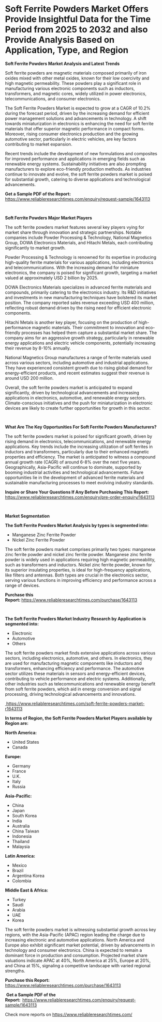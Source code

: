 <p><h1>Soft Ferrite Powders Market Offers Provide Insightful Data for the Time Period from 2025 to 2032 and also Provide Analysis Based on Application, Type, and Region</h1></p><p><strong>Soft Ferrite Powders Market Analysis and Latest Trends</strong></p>
<p><p>Soft ferrite powders are magnetic materials composed primarily of iron oxides mixed with other metal oxides, known for their low coercivity and high magnetic permeability. These powders play a significant role in manufacturing various electronic components such as inductors, transformers, and magnetic cores, widely utilized in power electronics, telecommunications, and consumer electronics.</p><p>The Soft Ferrite Powders Market is expected to grow at a CAGR of 10.2% during the forecast period, driven by the increasing demand for efficient power management solutions and advancements in technology. A shift towards miniaturization in electronics is enhancing the need for soft ferrite materials that offer superior magnetic performance in compact forms. Moreover, rising consumer electronics production and the growing automotive sector, particularly in electric vehicles, are key factors contributing to market expansion.</p><p>Recent trends include the development of new formulations and composites for improved performance and applications in emerging fields such as renewable energy systems. Sustainability initiatives are also prompting manufacturers to explore eco-friendly production methods. As industries continue to innovate and evolve, the soft ferrite powders market is poised for substantial growth, catering to diverse applications and technological advancements.</p></p>
<p><strong>Get a Sample PDF of the Report:&nbsp;</strong> <a href="https://www.reliableresearchtimes.com/enquiry/request-sample/1643113?utm_campaign=1940&utm_medium=2&utm_source=Github&utm_content=ia&utm_term=12012025&utm_id=soft-ferrite-powders">https://www.reliableresearchtimes.com/enquiry/request-sample/1643113</a></p>
<p>&nbsp;</p>
<p><strong>Soft Ferrite Powders Major Market Players</strong></p>
<p><p>The soft ferrite powders market features several key players vying for market share through innovation and strategic partnerships. Notable companies include Powder Processing & Technology, National Magnetics Group, DOWA Electronics Materials, and Hitachi Metals, each contributing significantly to market growth.</p><p>Powder Processing & Technology is renowned for its expertise in producing high-quality ferrite materials for various applications, including electronics and telecommunications. With the increasing demand for miniature electronics, the company is poised for significant growth, targeting a market valued at approximately USD 2 billion by 2025.</p><p>DOWA Electronics Materials specializes in advanced ferrite materials and compounds, primarily catering to the electronics industry. Its R&D initiatives and investments in new manufacturing techniques have bolstered its market position. The company reported sales revenue exceeding USD 400 million, reflecting robust demand driven by the rising need for efficient electronic components.</p><p>Hitachi Metals is another key player, focusing on the production of high-performance magnetic materials. Their commitment to innovation and eco-friendly processes has helped them capture a substantial market share. The company aims for an aggressive growth strategy, particularly in renewable energy applications and electric vehicle components, potentially increasing their revenue by 8-10% annually.</p><p>National Magnetics Group manufactures a range of ferrite materials used across various sectors, including automotive and industrial applications. They have experienced consistent growth due to rising global demand for energy-efficient products, and recent estimates suggest their revenue is around USD 200 million.</p><p>Overall, the soft ferrite powders market is anticipated to expand significantly, driven by technological advancements and increasing applications in electronics, automotive, and renewable energy sectors. Climate-conscious initiatives and the push for miniaturization in electronic devices are likely to create further opportunities for growth in this sector.</p></p>
<p>&nbsp;</p>
<p><strong>What Are The Key Opportunities For Soft Ferrite Powders Manufacturers?</strong></p>
<p><p>The soft ferrite powders market is poised for significant growth, driven by rising demand in electronics, telecommunications, and renewable energy applications. Key trends include the increasing utilization of soft ferrites in inductors and transformers, particularly due to their enhanced magnetic properties and efficiency. The market is anticipated to witness a compound annual growth rate (CAGR) of around 6-8% over the next five years. Geographically, Asia-Pacific will continue to dominate, supported by booming industrial activities and technological advancements. Future opportunities lie in the development of advanced ferrite materials and sustainable manufacturing processes to meet evolving industry standards.</p></p>
<p><strong>Inquire or Share Your Questions If Any Before Purchasing This Report:</strong> <a href="https://www.reliableresearchtimes.com/enquiry/pre-order-enquiry/1643113?utm_campaign=1940&utm_medium=2&utm_source=Github&utm_content=ia&utm_term=12012025&utm_id=soft-ferrite-powders">https://www.reliableresearchtimes.com/enquiry/pre-order-enquiry/1643113</a></p>
<p>&nbsp;</p>
<p><strong>Market Segmentation</strong></p>
<p><strong>The Soft Ferrite Powders Market Analysis by types is segmented into:</strong></p>
<p><ul><li>Manganese Zinc Ferrite Powder</li><li>Nickel Zinc Ferrite Powder</li></ul></p>
<p><p>The soft ferrite powders market comprises primarily two types: manganese zinc ferrite powder and nickel zinc ferrite powder. Manganese zinc ferrite powder is widely used in applications requiring high magnetic permeability, such as transformers and inductors. Nickel zinc ferrite powder, known for its superior insulating properties, is ideal for high-frequency applications, like filters and antennas. Both types are crucial in the electronics sector, serving various functions in improving efficiency and performance across a range of devices.</p></p>
<p><strong>Purchase this Report:&nbsp;</strong><a href="https://www.reliableresearchtimes.com/purchase/1643113?utm_campaign=1940&utm_medium=2&utm_source=Github&utm_content=ia&utm_term=12012025&utm_id=soft-ferrite-powders">https://www.reliableresearchtimes.com/purchase/1643113</a></p>
<p>&nbsp;</p>
<p><strong>The Soft Ferrite Powders Market Industry Research by Application is segmented into:</strong></p>
<p><ul><li>Electronic</li><li>Automotive</li><li>Others</li></ul></p>
<p><p>The soft ferrite powders market finds extensive applications across various sectors, including electronics, automotive, and others. In electronics, they are used for manufacturing magnetic components like inductors and transformers, enhancing efficiency and performance. The automotive sector utilizes these materials in sensors and energy-efficient devices, contributing to vehicle performance and electric systems. Additionally, other industries such as telecommunications and renewable energy benefit from soft ferrite powders, which aid in energy conversion and signal processing, driving technological advancements and innovations.</p></p>
<p><a href="https://www.reliableresearchtimes.com/soft-ferrite-powders-market-r1643113?utm_campaign=1940&utm_medium=2&utm_source=Github&utm_content=ia&utm_term=12012025&utm_id=soft-ferrite-powders">&nbsp;https://www.reliableresearchtimes.com/soft-ferrite-powders-market-r1643113</a></p>
<p><strong>In terms of Region, the Soft Ferrite Powders Market Players available by Region are:</strong></p>
<p>
    <p> <strong> North America: </strong>
        <ul>
            <li>United States</li>
            <li>Canada</li>
        </ul>
        </p> 
    <p> <strong> Europe: </strong>
        <ul>
            <li>Germany</li>
            <li>France</li>
            <li>U.K.</li>
            <li>Italy</li>
            <li>Russia</li>
        </ul>
        </p> 
    <p> <strong> Asia-Pacific: </strong>
        <ul>
            <li>China</li>
            <li>Japan</li>
            <li>South Korea</li>
            <li>India</li>
            <li>Australia</li>
            <li>China Taiwan</li>
            <li>Indonesia</li>
            <li>Thailand</li>
            <li>Malaysia</li>
        </ul>
        </p> 
    <p> <strong> Latin America: </strong>
        <ul>
            <li>Mexico</li>
            <li>Brazil</li>
            <li>Argentina Korea</li>
            <li>Colombia</li>
        </ul>
        </p> 
    <p> <strong> Middle East & Africa: </strong>
        <ul>
            <li>Turkey</li>
            <li>Saudi</li>
            <li>Arabia</li>
            <li>UAE</li>
            <li>Korea</li>
        </ul>
    </p>
    </p>
<p><p>The soft ferrite powders market is witnessing substantial growth across key regions, with the Asia-Pacific (APAC) region leading the charge due to increasing electronic and automotive applications. North America and Europe also exhibit significant market potential, driven by advancements in technology and consumer electronics. China is expected to remain a dominant force in production and consumption. Projected market share valuations indicate APAC at 40%, North America at 25%, Europe at 20%, and China at 15%, signaling a competitive landscape with varied regional strengths.</p></p>
<p><strong>Purchase this Report: </strong><a href="https://www.reliableresearchtimes.com/purchase/1643113?utm_campaign=1940&utm_medium=2&utm_source=Github&utm_content=ia&utm_term=12012025&utm_id=soft-ferrite-powders">https://www.reliableresearchtimes.com/purchase/1643113</a></p>
<p>&nbsp;<strong>Get a Sample PDF of the Report:&nbsp;&nbsp;</strong><a href="https://www.reliableresearchtimes.com/enquiry/request-sample/1643113?utm_campaign=1940&utm_medium=2&utm_source=Github&utm_content=ia&utm_term=12012025&utm_id=soft-ferrite-powders">https://www.reliableresearchtimes.com/enquiry/request-sample/1643113</a></p>
<p><strong></strong></p>
<p>Check more reports on <a href="https://www.reliableresearchtimes.com/?utm_campaign=1940&utm_medium=2&utm_source=Github&utm_content=ia&utm_term=12012025&utm_id=soft-ferrite-powders">https://www.reliableresearchtimes.com/</a></p>